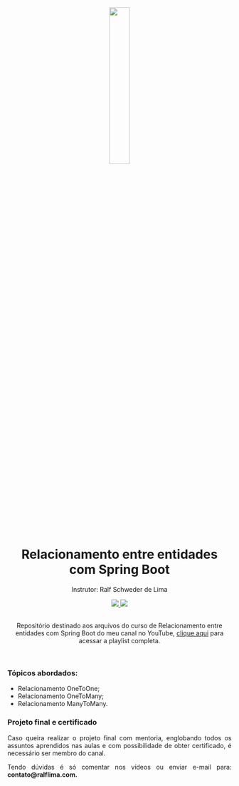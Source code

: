 <div align="center">
  <img src="https://github.com/ralflima/spring_boot_modulo3/blob/main/logo.png" width="30%">
  <h1 style="border-bottom:none">Relacionamento entre entidades com Spring Boot</h1>
  <p>Instrutor: Ralf Schweder de Lima</p>
  
  <a href="https://www.youtube.com/channel/UCtT934GO9Y7hoFPR_vmV5zQ">
     <img src="https://img.shields.io/badge/YouTube-FF0000?style=for-the-badge&logo=youtube&logoColor=white">
  </a>
  
  <a href="https://www.linkedin.com/in/ralf-lima-3b93708a/">
     <img src="https://img.shields.io/badge/LinkedIn-0077B5?style=for-the-badge&logo=linkedin&logoColor=white">
  </a>
  
  <br>
  <br>
  <p>Repositório destinado aos arquivos do curso de Relacionamento entre entidades com Spring Boot do meu canal no YouTube, <a href="https://www.youtube.com/watch?v=BZIktX-bMQw&list=PLWXw8Gu52TRIRJUOVMZTVtoMd-TqsoKV3">clique aqui</a> para acessar a playlist completa.</p>
  <br>
  <div align="justify">
  <h3>Tópicos abordados:</h3>
  
   + Relacionamento OneToOne;
   + Relacionamento OneToMany;
   + Relacionamento ManyToMany.

   <h3>Projeto final e certificado</h3>

   <p>Caso queira realizar o projeto final com mentoria, englobando todos os assuntos aprendidos nas aulas e com possibilidade de obter certificado, é necessário ser membro do canal.</p>

   <p>Tendo dúvidas é só comentar nos vídeos ou enviar e-mail para: <b>contato@ralflima.com<b>.</p>
  </div>
</div>